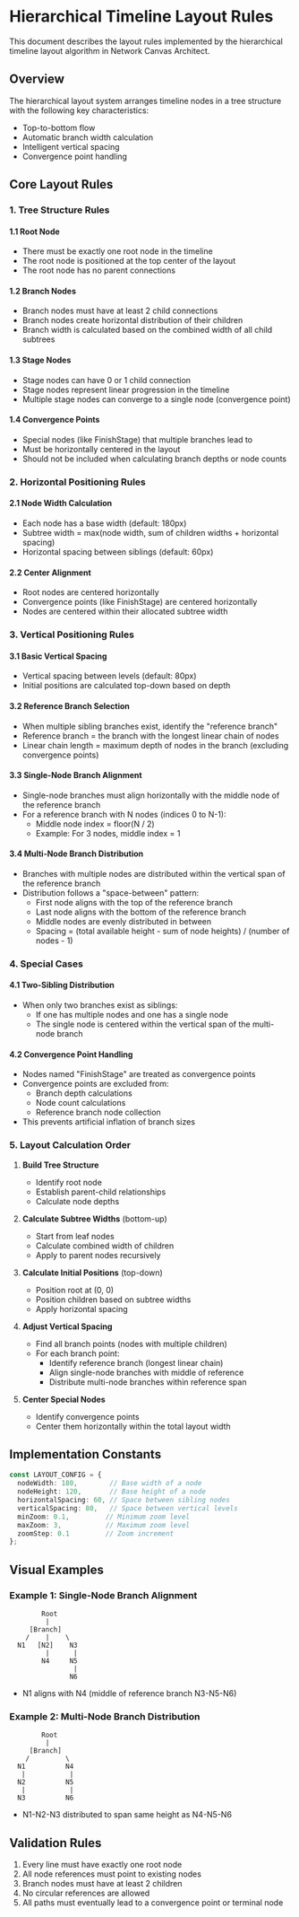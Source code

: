 # Hierarchical Timeline Layout Rules

This document describes the layout rules implemented by the hierarchical timeline layout algorithm in Network Canvas Architect.

## Overview

The hierarchical layout system arranges timeline nodes in a tree structure with the following key characteristics:
- Top-to-bottom flow
- Automatic branch width calculation
- Intelligent vertical spacing
- Convergence point handling

## Core Layout Rules

### 1. Tree Structure Rules

#### 1.1 Root Node
- There must be exactly one root node in the timeline
- The root node is positioned at the top center of the layout
- The root node has no parent connections

#### 1.2 Branch Nodes
- Branch nodes must have at least 2 child connections
- Branch nodes create horizontal distribution of their children
- Branch width is calculated based on the combined width of all child subtrees

#### 1.3 Stage Nodes
- Stage nodes can have 0 or 1 child connection
- Stage nodes represent linear progression in the timeline
- Multiple stage nodes can converge to a single node (convergence point)

#### 1.4 Convergence Points
- Special nodes (like FinishStage) that multiple branches lead to
- Must be horizontally centered in the layout
- Should not be included when calculating branch depths or node counts

### 2. Horizontal Positioning Rules

#### 2.1 Node Width Calculation
- Each node has a base width (default: 180px)
- Subtree width = max(node width, sum of children widths + horizontal spacing)
- Horizontal spacing between siblings (default: 60px)

#### 2.2 Center Alignment
- Root nodes are centered horizontally
- Convergence points (like FinishStage) are centered horizontally
- Nodes are centered within their allocated subtree width

### 3. Vertical Positioning Rules

#### 3.1 Basic Vertical Spacing
- Vertical spacing between levels (default: 80px)
- Initial positions are calculated top-down based on depth

#### 3.2 Reference Branch Selection
- When multiple sibling branches exist, identify the "reference branch"
- Reference branch = the branch with the longest linear chain of nodes
- Linear chain length = maximum depth of nodes in the branch (excluding convergence points)

#### 3.3 Single-Node Branch Alignment
- Single-node branches must align horizontally with the middle node of the reference branch
- For a reference branch with N nodes (indices 0 to N-1):
  - Middle node index = floor(N / 2)
  - Example: For 3 nodes, middle index = 1

#### 3.4 Multi-Node Branch Distribution
- Branches with multiple nodes are distributed within the vertical span of the reference branch
- Distribution follows a "space-between" pattern:
  - First node aligns with the top of the reference branch
  - Last node aligns with the bottom of the reference branch
  - Middle nodes are evenly distributed in between
  - Spacing = (total available height - sum of node heights) / (number of nodes - 1)

### 4. Special Cases

#### 4.1 Two-Sibling Distribution
- When only two branches exist as siblings:
  - If one has multiple nodes and one has a single node
  - The single node is centered within the vertical span of the multi-node branch

#### 4.2 Convergence Point Handling
- Nodes named "FinishStage" are treated as convergence points
- Convergence points are excluded from:
  - Branch depth calculations
  - Node count calculations
  - Reference branch node collection
- This prevents artificial inflation of branch sizes

### 5. Layout Calculation Order

1. **Build Tree Structure**
   - Identify root node
   - Establish parent-child relationships
   - Calculate node depths

2. **Calculate Subtree Widths** (bottom-up)
   - Start from leaf nodes
   - Calculate combined width of children
   - Apply to parent nodes recursively

3. **Calculate Initial Positions** (top-down)
   - Position root at (0, 0)
   - Position children based on subtree widths
   - Apply horizontal spacing

4. **Adjust Vertical Spacing**
   - Find all branch points (nodes with multiple children)
   - For each branch point:
     - Identify reference branch (longest linear chain)
     - Align single-node branches with middle of reference
     - Distribute multi-node branches within reference span

5. **Center Special Nodes**
   - Identify convergence points
   - Center them horizontally within the total layout width

## Implementation Constants

```typescript
const LAYOUT_CONFIG = {
  nodeWidth: 180,        // Base width of a node
  nodeHeight: 120,       // Base height of a node
  horizontalSpacing: 60, // Space between sibling nodes
  verticalSpacing: 80,   // Space between vertical levels
  minZoom: 0.1,         // Minimum zoom level
  maxZoom: 3,           // Maximum zoom level
  zoomStep: 0.1         // Zoom increment
};
```

## Visual Examples

### Example 1: Single-Node Branch Alignment
```
        Root
         |
     [Branch]
    /    |    \
  N1   [N2]    N3
         |      |
        N4     N5
                |
               N6
```
- N1 aligns with N4 (middle of reference branch N3-N5-N6)

### Example 2: Multi-Node Branch Distribution
```
        Root
         |
     [Branch]
    /         \
  N1          N4
   |           |
  N2          N5
   |           |
  N3          N6
```
- N1-N2-N3 distributed to span same height as N4-N5-N6

## Validation Rules

1. Every line must have exactly one root node
2. All node references must point to existing nodes
3. Branch nodes must have at least 2 children
4. No circular references are allowed
5. All paths must eventually lead to a convergence point or terminal node